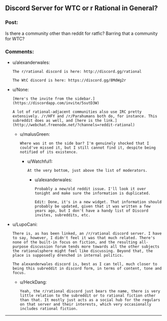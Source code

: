 ## Discord Server for WTC or r Rational in General?

### Post:

Is there a community other than reddit for ratfic? Barring that a community for WTC?

### Comments:

- u/alexanderwales:
  ```
  The r/rational discord is here: http://discord.gg/rational

  The WtC discord is here: https://discord.gg/8MdWg2r
  ```

- u/None:
  ```
  [Here's the invite from the sidebar.](https://discordapp.com/invite/5sutD3W)

  A lot of rational-adjacent communities also use IRC pretty extensively. /r/HFY and /r/Parahumans both do, for instance. This subreddit does as well, and [here is the link.](http://webchat.freenode.net/?channels=reddit-rational)
  ```

  - u/malusGreen:
    ```
    Where was it on the side bar? I'm genuinely shocked that I could've missed it, but I still cannot find it, despite being notified of its existence.
    ```

    - u/Watchful1:
      ```
      At the very bottom, just above the list of moderators.
      ```

      - u/alexanderwales:
        ```
        Probably a new/old reddit issue. I'll look it over tonight and make sure the information is duplicated.

        Edit: Done, it's in a new widget. That information should probably be updated, given that it was written a few years ago, but I don't have a handy list of Discord invites, subreddits, etc.
        ```

- u/LupoCani:
  ```
  There is, as has been linked, an /r/rational discord server. I have to say, however, I didn't feel it was that much related. There's none of the built-in focus on fiction, and the resulting all-purpose discussion forum tends more towards all the other subjects the rationalsphere might feel like discussing. Beyond that, the place is supposedly drenched in internal politics.

  The alexanderwales discord is, best as I can tell, much closer to being this subreddit in discord form, in terms of content, tone and focus.
  ```

  - u/HeckDang:
    ```
    Yeah, the r/rational discord just bears the name, there is very little relation to the subreddit or to rational fiction other than that. It mostly just acts as a social hub for the regulars on that server and their interests, which very occasionally includes rational fiction.
    ```

---

